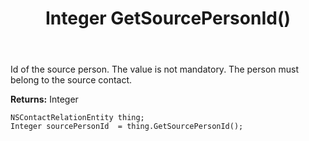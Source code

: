 ﻿---
uid: crmscript_ref_NSContactRelationEntity_GetSourcePersonId
title: Integer GetSourcePersonId()
intellisense: NSContactRelationEntity.GetSourcePersonId
keywords: NSContactRelationEntity, GetSourcePersonId
so.topic: reference
---

Id of the source person. The value is not mandatory. The person must belong to the source contact.

**Returns:** Integer


```crmscript
NSContactRelationEntity thing;
Integer sourcePersonId  = thing.GetSourcePersonId();
```


